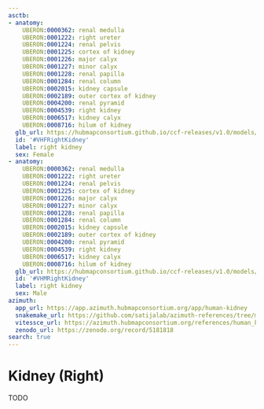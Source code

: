 ```yaml
---
asctb:
- anatomy:
    UBERON:0000362: renal medulla
    UBERON:0001222: right ureter
    UBERON:0001224: renal pelvis
    UBERON:0001225: cortex of kidney
    UBERON:0001226: major calyx
    UBERON:0001227: minor calyx
    UBERON:0001228: renal papilla
    UBERON:0001284: renal column
    UBERON:0002015: kidney capsule
    UBERON:0002189: outer cortex of kidney
    UBERON:0004200: renal pyramid
    UBERON:0004539: right kidney
    UBERON:0006517: kidney calyx
    UBERON:0008716: hilum of kidney
  glb_url: https://hubmapconsortium.github.io/ccf-releases/v1.0/models/VH_F_Kidney_Right
  id: '#VHFRightKidney'
  label: right kidney
  sex: Female
- anatomy:
    UBERON:0000362: renal medulla
    UBERON:0001222: right ureter
    UBERON:0001224: renal pelvis
    UBERON:0001225: cortex of kidney
    UBERON:0001226: major calyx
    UBERON:0001227: minor calyx
    UBERON:0001228: renal papilla
    UBERON:0001284: renal column
    UBERON:0002015: kidney capsule
    UBERON:0002189: outer cortex of kidney
    UBERON:0004200: renal pyramid
    UBERON:0004539: right kidney
    UBERON:0006517: kidney calyx
    UBERON:0008716: hilum of kidney
  glb_url: https://hubmapconsortium.github.io/ccf-releases/v1.0/models/VH_M_Kidney_R
  id: '#VHMRightKidney'
  label: right kidney
  sex: Male
azimuth:
  app_url: https://app.azimuth.hubmapconsortium.org/app/human-kidney
  snakemake_url: https://github.com/satijalab/azimuth-references/tree/master/human_kidney
  vitessce_url: https://azimuth.hubmapconsortium.org/references/human_kidney
  zenodo_url: https://zenodo.org/record/5181818
search: true
---
```


# Kidney (Right)

TODO